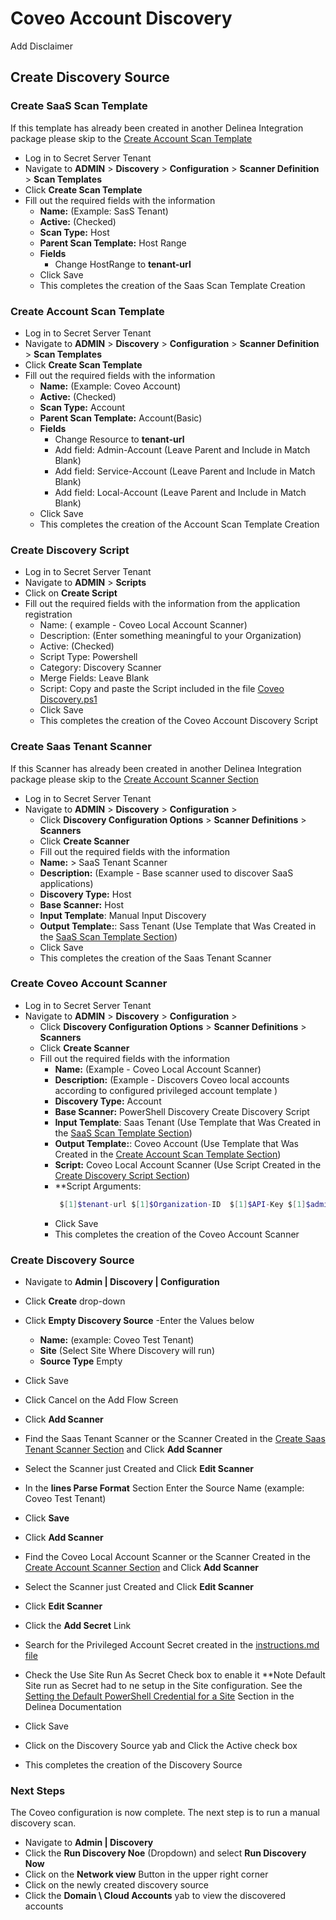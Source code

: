 # Coveo Account Discovery
Add Disclaimer

## Create Discovery Source

### Create SaaS Scan Template
If this template has already been created in another Delinea Integration package please skip
to the [Create Account Scan Template](#create-account-scan-template ) 

- Log in to Secret Server Tenant
- Navigate to **ADMIN** > **Discovery** > **Configuration** >   **Scanner Definition** > **Scan Templates** 
- Click **Create Scan Template**
- Fill out the required fields with the information
    - **Name:** (Example: SasS Tenant)
    - **Active:** (Checked)
    - **Scan Type:** Host
    - **Parent Scan Template:** Host Range
    - **Fields**
        - Change HostRange to **tenant-url**
    - Click Save
    - This completes the creation of the Saas Scan Template Creation
 

### Create Account Scan Template

- Log in to Secret Server Tenant
- Navigate to **ADMIN** > **Discovery** > **Configuration** >   **Scanner Definition** > **Scan Templates** 
- Click **Create Scan Template**
- Fill out the required fields with the information
    - **Name:** (Example: Coveo Account)
    - **Active:** (Checked)
    - **Scan Type:** Account
    - **Parent Scan Template:** Account(Basic)
    - **Fields**
        - Change Resource to **tenant-url**
        - Add field: Admin-Account (Leave Parent and Include in Match Blank)
        - Add field: Service-Account (Leave Parent and Include in Match Blank)
        - Add field: Local-Account (Leave Parent and Include in Match Blank)
    - Click Save
    - This completes the creation of the Account Scan Template Creation
 
### Create Discovery Script

- Log in to Secret Server Tenant
- Navigate to **ADMIN** > **Scripts**
- Click on **Create Script**
- Fill out the required fields with the information from the application registration
    - Name: ( example - Coveo Local Account Scanner)
    - Description: (Enter something meaningful to your Organization)
    - Active: (Checked)
    - Script Type: Powershell
    - Category: Discovery Scanner
    - Merge Fields: Leave Blank
    - Script: Copy and paste the Script included in the file [Coveo Discovery.ps1](./Coveo%20Discovery.ps1)
    - Click Save
    - This completes the creation of the Coveo Account Discovery Script

### Create Saas Tenant Scanner

If this Scanner has already been created in another Delinea Integration package please skip
to the [Create Account Scanner Section](#create-saas-tenant-scanner ) 

- Log in to Secret Server Tenant
- Navigate to **ADMIN** > **Discovery** > **Configuration** > 
    - Click **Discovery Configuration Options** > **Scanner Definitions** > **Scanners**
    - Click **Create Scanner**
    - Fill out the required fields with the information
    - **Name:** > SaaS Tenant Scanner 
    - **Description:** (Example - Base scanner used to discover SaaS applications)
    - **Discovery Type:**  Host
    - **Base Scanner:**  Host
    - **Input Template**: Manual Input Discovery
    - **Output Template:**: Sass Tenant (Use Template that Was Created in the [SaaS Scan Template Section](#create-saas-scan-template))
    - Click Save
    - This completes the creation of the Saas Tenant Scanner

### Create Coveo Account Scanner

- Log in to Secret Server Tenant
- Navigate to **ADMIN** > **Discovery** > **Configuration** > 
    - Click **Discovery Configuration Options** > **Scanner Definitions** > **Scanners**
    - Click **Create Scanner**
    - Fill out the required fields with the information
        - **Name:** (Example - Coveo Local Account Scanner) 
        - **Description:** (Example - Discovers Coveo local accounts according to configured privileged account template )
        - **Discovery Type:**  Account
        - **Base Scanner:** PowerShell Discovery Create Discovery Script
        - **Input Template**: Saas Tenant (Use Template that Was Created in the [SaaS Scan Template Section](#create-saas-scan-template))
        - **Output Template:**: Coveo Account  (Use Template that Was Created in the [Create Account Scan Template Section](#create-account-scan-template))
        - **Script:** Coveo Local Account Scanner (Use Script Created in the [Create Discovery Script Section](#create-discovery-script))
        - **Script Arguments:
          ```powershell
           $[1]$tenant-url $[1]$Organization-ID	 $[1]$API-Key $[1]$admin-account-Groups	 $[1]$ $[1]$admin-roles $[1]$service-account-groups
           ```
        - Click Save
        - This completes the creation of the Coveo Account Scanner

### Create Discovery Source

- Navigate to **Admin | Discovery | Configuration**
- Click **Create** drop-down
- Click **Empty Discovery Source**
-Enter the Values below
    - **Name:** (example: Coveo Test Tenant)
    - **Site** (Select Site Where Discovery will run)
    - **Source Type** Empty
- Click Save
- Click Cancel on the Add Flow Screen
- Click **Add Scanner**
- Find the Saas Tenant Scanner or the Scanner Created in the [Create Saas Tenant Scanner Section](#create-saas-tenant-scanner) and Click **Add Scanner**
- Select the Scanner just Created and Click **Edit Scanner**
- In the **lines Parse Format** Section Enter the Source Name (example: Coveo Test Tenant)
- Click **Save**

- Click **Add Scanner**
- Find the Coveo Local Account Scanner  or the Scanner Created in the [Create Account Scanner Section](#create-account-scan-template) and Click **Add Scanner**
- Select the Scanner just Created and Click **Edit Scanner**
- Click **Edit Scanner**
- Click the **Add Secret** Link
- Search for the Privileged Account Secret created in the [instructions.md file](../Instructions.md)
- Check the Use Site Run As Secret Check box to enable it
    **Note Default Site run as Secret had to ne setup in the Site configuration.
    See the [Setting the Default PowerShell Credential for a Site](https://docs.delinea.com/online-help/secret-server/authentication/secret-based-credentials-for-scripts/index.htm?Highlight=site) Section in the Delinea Documentation
- Click Save
- Click on the Discovery Source yab and Click the Active check box
- This completes the creation of the Discovery Source


### Next Steps

 The Coveo configuration is now complete.  The next step is to run a manual discovery scan.
- Navigate to  **Admin | Discovery**
- Click the **Run Discovery Noe** (Dropdown) and select **Run Discovery Now**
- Click on the **Network view** Button in the upper right corner
- Click on the newly created discovery source
- Click the **Domain \ Cloud Accounts** yab to view the discovered accounts

